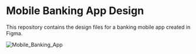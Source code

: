 #  Mobile Banking App Design

This repository contains the design files for a banking mobile app created in Figma.


![Mobile_Banking_App](https://github.com/sejalkoli/UI-Design/assets/116626091/27393b8b-49f7-48f4-831c-15edb1aa29be)


